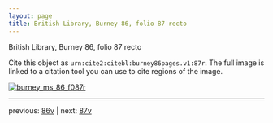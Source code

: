 ```yaml
---
layout: page
title: British Library, Burney 86, folio 87 recto
---
```


British Library, Burney 86, folio 87 recto

Cite this object as `urn:cite2:citebl:burney86pages.v1:87r`.  The full image is linked to a citation tool you can use to cite regions of the image.

[![burney_ms_86_f087r](http://www.homermultitext.org/iipsrv?IIIF=/project/homer/pyramidal/deepzoom/citebl/burney86imgs/v1/burney_ms_86_f087r.tif/full/800,/0/default.jpg)](http://www.homermultitext.org/ict2/?urn=urn:cite2:citebl:burney86imgs.v1:burney_ms_86_f087r) 

---

previous:  [86v](../86v/) | next: [87v](../87v/)